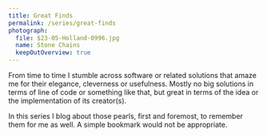 ```yaml
---
title: Great Finds
permalink: /series/great-finds
photograph:
  file: $23-05-Holland-0996.jpg
  name: Stone Chains
  keepOutOverview: true
---
```


From time to time I stumble across software or related solutions that amaze me for their elegance, cleverness or usefulness. Mostly no big solutions in terms of line of code or something like that, but great in terms of the idea or the implementation of its creator(s).

In this series I blog about those pearls, first and foremost, to remember them for me as well. A simple bookmark would not be appropriate.
